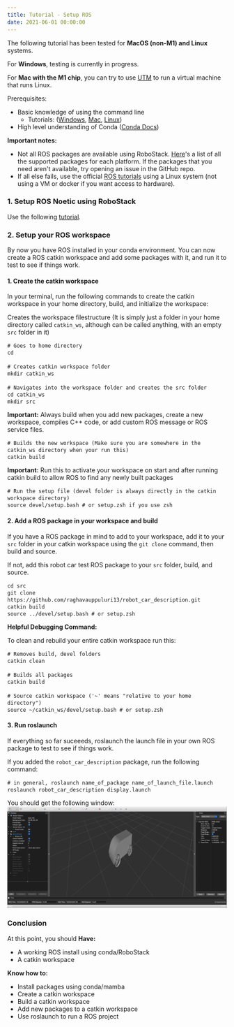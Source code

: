 ```yaml
---
title: Tutorial - Setup ROS
date: 2021-06-01 00:00:00
---
```


The following tutorial has been tested for **MacOS (non-M1) and Linux** systems.

For **Windows**, testing is currently in progress.

For **Mac with the M1 chip**, you can try to use [UTM](https://eshop.macsales.com/blog/72081-utm-virtual-machine-on-m1-mac ) to run a virtual machine that runs Linux. 

Prerequisites: 
- Basic knowledge of using the command line
  - Tutorials: ([Windows](https://www.youtube.com/watch?v=MBBWVgE0ewk), [Mac](https://www.youtube.com/watch?v=x3YfYVVTYvw), [Linux](https://www.youtube.com/watch?v=cBokz0LTizk))
- High level understanding of Conda ([Conda Docs](https://docs.conda.io/en/latest/))

**Important notes:**

- Not all ROS packages are available using RoboStack. [Here](https://robostack.github.io/noetic.html)'s a list of all the supported packages for each platform. If the packages that you need aren't available, try opening an issue in the GitHub repo. 
- If all else fails, use the official [ROS tutorials](https://www.ros.org/) using a Linux system (not using a VM or docker if you want access to hardware).

### 1. Setup ROS Noetic using RoboStack

Use the following [tutorial](https://robostack.github.io/GettingStarted.html).

### 2. Setup your ROS workspace 
By now you have ROS installed in your conda environment. You can now create a ROS catkin workspace and add some packages with it, and run it to test to see if things work.

#### 1. Create the catkin workspace
In your terminal, run the following commands to create the catkin workspace in your home directory, build, and initialize the workspace:

Creates the workspace filestructure (It is simply just a folder in your home directory called `catkin_ws`, although can be called anything, with an empty `src` folder in it)
```
# Goes to home directory
cd

# Creates catkin workspace folder
mkdir catkin_ws

# Navigates into the workspace folder and creates the src folder
cd catkin_ws
mkdir src
```

**Important:** Always build when you add new packages, create a new workspace, compiles C++ code, or add custom ROS message or ROS service files.
```
# Builds the new workspace (Make sure you are somewhere in the catkin_ws directory when your run this)
catkin build
```

**Important:** Run this to activate your workspace on start and after running catkin build to allow ROS to find any newly built packages
```
# Run the setup file (devel folder is always directly in the catkin workspace directory)
source devel/setup.bash # or setup.zsh if you use zsh
```

#### 2. Add a ROS package in your workspace and build
If you have a ROS package in mind to add to your workspace, add it to your `src` folder in your catkin workspace using the `git clone` command, then build and source.

If not, add this robot car test ROS package to your `src` folder, build, and source.

```
cd src
git clone https://github.com/raghavauppuluri13/robot_car_description.git
catkin build
source ../devel/setup.bash # or setup.zsh
```

**Helpful Debugging Command:**

To clean and rebuild your entire catkin workspace run this:

```
# Removes build, devel folders
catkin clean

# Builds all packages
catkin build

# Source catkin workspace ('~' means "relative to your home directory")
source ~/catkin_ws/devel/setup.bash # or setup.zsh
```

#### 3. Run roslaunch
If everything so far suceeeds, roslaunch the launch file in your own ROS package to test to see if things work.

If you added the `robot_car_description` package, run the following command:
```
# in general, roslaunch name_of_package name_of_launch_file.launch
roslaunch robot_car_description display.launch
```

You should get the following window:
![rviz demo image](assets/images/rvizdemo.png)

### Conclusion

At this point, you should
**Have:**
- A working ROS install using conda/RoboStack
- A catkin workspace

**Know how to:**
- Install packages using conda/mamba
- Create a catkin workspace
- Build a catkin workspace
- Add new packages to a catkin workspace
- Use roslaunch to run a ROS project
